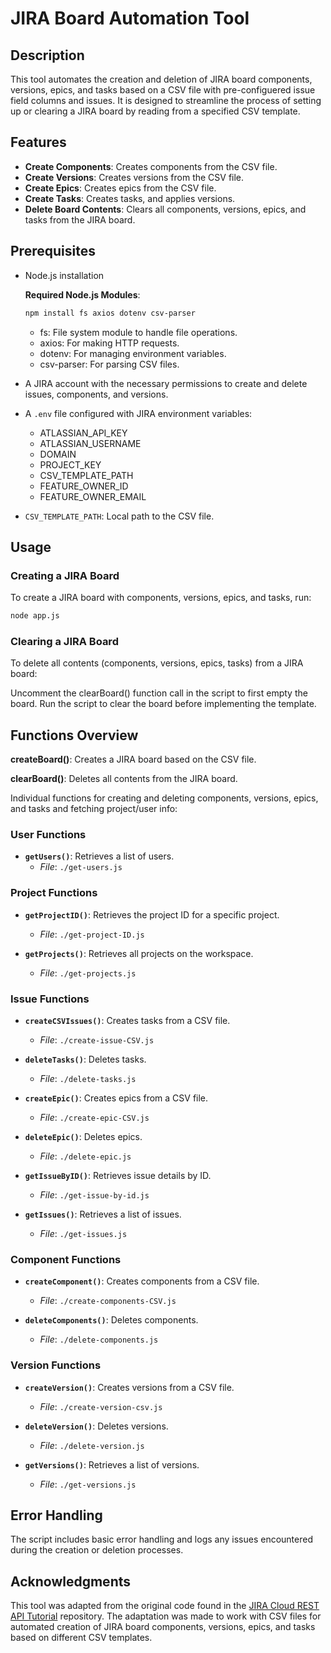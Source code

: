 # JIRA Board Automation Tool

## Description

This tool automates the creation and deletion of JIRA board components, versions, epics, and tasks based on a CSV file with pre-configuered issue field columns and issues. It is designed to streamline the process of setting up or clearing a JIRA board by reading from a specified CSV template.

## Features

- **Create Components**: Creates components from the CSV file.
- **Create Versions**: Creates versions from the CSV file.
- **Create Epics**: Creates epics from the CSV file.
- **Create Tasks**: Creates tasks, and applies versions.
- **Delete Board Contents**: Clears all components, versions, epics, and tasks from the JIRA board.

## Prerequisites

- Node.js installation

    **Required Node.js Modules**:

    ```bash
    npm install fs axios dotenv csv-parser
    ```
    - fs: File system module to handle file operations.
    - axios: For making HTTP requests.
    - dotenv: For managing environment variables.
    - csv-parser: For parsing CSV files.

- A JIRA account with the necessary permissions to create and delete issues, components, and versions.
- A `.env` file configured with JIRA environment variables:
    - ATLASSIAN_API_KEY
    - ATLASSIAN_USERNAME
    - DOMAIN
    - PROJECT_KEY
    - CSV_TEMPLATE_PATH
    - FEATURE_OWNER_ID
    - FEATURE_OWNER_EMAIL
- `CSV_TEMPLATE_PATH`: Local path to the CSV file.

## Usage

### Creating a JIRA Board

To create a JIRA board with components, versions, epics, and tasks, run:

```bash
node app.js
```

### Clearing a JIRA Board

To delete all contents (components, versions, epics, tasks) from a JIRA board:

Uncomment the clearBoard() function call in the script to first empty the board.
Run the script to clear the board before implementing the template.

## Functions Overview

**createBoard()**: Creates a JIRA board based on the CSV file.

**clearBoard()**: Deletes all contents from the JIRA board.

Individual functions for creating and deleting components, versions, epics, and tasks and fetching project/user info:

### User Functions

- **`getUsers()`**: Retrieves a list of users.
  - *File*: `./get-users.js`

### Project Functions

- **`getProjectID()`**: Retrieves the project ID for a specific project.
  - *File*: `./get-project-ID.js`

- **`getProjects()`**: Retrieves all projects on the workspace.
  - *File*: `./get-projects.js`

### Issue Functions

- **`createCSVIssues()`**: Creates tasks from a CSV file.
  - *File*: `./create-issue-CSV.js`

- **`deleteTasks()`**: Deletes tasks.
  - *File*: `./delete-tasks.js`

- **`createEpic()`**: Creates epics from a CSV file.
  - *File*: `./create-epic-CSV.js`

- **`deleteEpic()`**: Deletes epics.
  - *File*: `./delete-epic.js`

- **`getIssueByID()`**: Retrieves issue details by ID.
  - *File*: `./get-issue-by-id.js`

- **`getIssues()`**: Retrieves a list of issues.
  - *File*: `./get-issues.js`

### Component Functions

- **`createComponent()`**: Creates components from a CSV file.
  - *File*: `./create-components-CSV.js`

- **`deleteComponents()`**: Deletes components.
  - *File*: `./delete-components.js`

### Version Functions

- **`createVersion()`**: Creates versions from a CSV file.
  - *File*: `./create-version-csv.js`

- **`deleteVersion()`**: Deletes versions.
  - *File*: `./delete-version.js`

- **`getVersions()`**: Retrieves a list of versions.
  - *File*: `./get-versions.js`

## Error Handling
The script includes basic error handling and logs any issues encountered during the creation or deletion processes.

## Acknowledgments

This tool was adapted from the original code found in the [JIRA Cloud REST API Tutorial](https://github.com/horeaporutiu/JIRA-Cloud-REST-API-Tutorial) repository. The adaptation was made to work with CSV files for automated creation of JIRA board components, versions, epics, and tasks based on different CSV templates.

